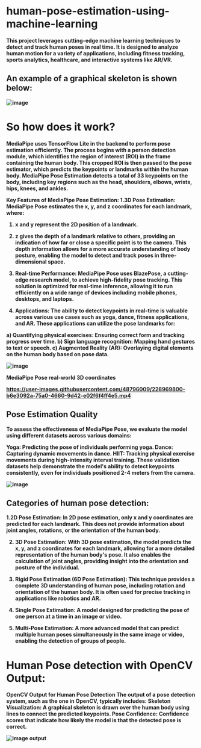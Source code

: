 # human-pose-estimation-using-machine-learning
<b> This project leverages cutting-edge machine learning techniques to detect and track human poses in real time. It is designed to analyze human motion for a variety of applications, including fitness tracking, sports analytics, healthcare, and interactive systems like AR/VR.

## An example of a graphical skeleton is shown below:

![image](https://miro.medium.com/v2/resize:fit:1100/format:webp/1*JUXSz1Vy5S7OiIz26DPgew.png)

# So how does it work?
<b>MediaPipe uses TensorFlow Lite in the backend to perform pose estimation efficiently. The process begins with a person detection module, which identifies the region of interest (ROI) in the frame containing the human body. This cropped ROI is then passed to the pose estimator, which predicts the keypoints or landmarks within the human body. MediaPipe Pose Estimation detects a total of 33 keypoints on the body, including key regions such as the head, shoulders, elbows, wrists, hips, knees, and ankles.

<b>Key Features of MediaPipe Pose Estimation:
<b>1.3D Pose Estimation: MediaPipe Pose estimates the x, y, and z coordinates for each landmark, where:

1. x and y represent the 2D position of a landmark.
2. z gives the depth of a landmark relative to others, providing an indication of how far or close a specific point is to the camera.
This depth information allows for a more accurate understanding of body posture, enabling the model to detect and track poses in three-dimensional space.

2. Real-time Performance: MediaPipe Pose uses BlazePose, a cutting-edge research model, to achieve high-fidelity pose tracking. This solution is optimized for real-time inference, allowing it to run efficiently on a wide range of devices including mobile phones, desktops, and laptops.

3. Applications: The ability to detect keypoints in real-time is valuable across various use cases such as yoga, dance, fitness applications, and AR. These applications can utilize the pose landmarks for:

a) Quantifying physical exercises: Ensuring correct form and tracking progress over time.
b) Sign language recognition: Mapping hand gestures to text or speech.
c) Augmented Reality (AR): Overlaying digital elements on the human body based on pose data.

![image](https://user-images.githubusercontent.com/48796009/228968898-73de4945-1957-4656-a17a-c4180c49dbe7.png)


 MediaPipe Pose real-world 3D coordinates

https://user-images.githubusercontent.com/48796009/228969800-b6e3092a-75a0-4660-9d42-e02f6f4ff4e5.mp4



## Pose Estimation Quality

To assess the effectiveness of MediaPipe Pose, we evaluate the model using different datasets across various domains:

Yoga: Predicting the pose of individuals performing yoga.
Dance: Capturing dynamic movements in dance.
HIIT: Tracking physical exercise movements during high-intensity interval training.
These validation datasets help demonstrate the model's ability to detect keypoints consistently, even for individuals positioned 2-4 meters from the camera.

![image](https://user-images.githubusercontent.com/48796009/228968792-c3da1cd4-7b18-4d57-ab2c-482825deccd6.png)


## Categories of human pose detection:


1.2D Pose Estimation: In 2D pose estimation, only x and y coordinates are predicted for each landmark. This does not provide information about joint angles, rotations, or the orientation of the human body.

2. 3D Pose Estimation: With 3D pose estimation, the model predicts the x, y, and z coordinates for each landmark, allowing for a more detailed representation of the human body's pose. It also enables the calculation of joint angles, providing insight into the orientation and posture of the individual.

3. Rigid Pose Estimation (6D Pose Estimation): This technique provides a complete 3D understanding of human pose, including rotation and orientation of the human body. It is often used for precise tracking in applications like robotics and AR.

4. Single Pose Estimation: A model designed for predicting the pose of one person at a time in an image or video.
   
5. Multi-Pose Estimation: A more advanced model that can predict multiple human poses simultaneously in the same image or video, enabling the detection of groups of people.

# Human Pose detection with OpenCV Output:
OpenCV Output for Human Pose Detection
The output of a pose detection system, such as the one in OpenCV, typically includes:
Skeleton Visualization: A graphical skeleton is drawn over the human body using lines to connect the predicted keypoints.
Pose Confidence: Confidence scores that indicate how likely the model is that the detected pose is correct.


![image output](https://github.com/user-attachments/assets/b0a0bbaf-468d-4e1b-93ee-b1c9917c4da4)
